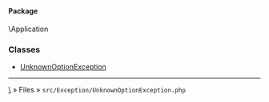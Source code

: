 ## 

#### Package
\Application







### Classes
* [UnknownOptionException](classes/UnknownOptionException)






***
[\\](Home) » Files » `src/Exception/UnknownOptionException.php`